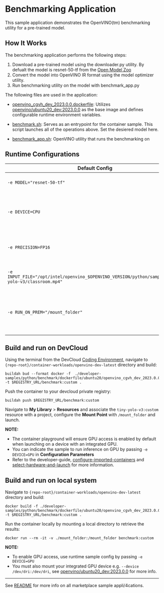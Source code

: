 # Benchmarking Application 

This sample application demonstrates the OpenVINO(tm) benchmarking utility for a pre-trained model. 
## How It Works

The benchmarking application performs the following steps:

1) Download a pre-trained model using the downloader.py utility. By defualt the model is resnet-50-tf from the [Open Model Zoo](https://github.com/openvinotoolkit/open_model_zoo) 
2) Convert the model into OpenVINO IR format using the model optimizer utility. 
3) Run benchmarking utility on the model with benchmark_app.py

The following files are used in the application:

* [openvino_cgvh_dev_2023.0.0.dockerfile](dockerfile/ubuntu20/openvino_cgvh_dev_2023.0.0.dockerfile): Utilizes [openvino/ubuntu20_dev:2023.0.0](https://hub.docker.com/r/openvino/ubuntu20_dev) as the base image and defines configurable runtime environment variables.
* [benchmark.sh](benchmark.sh): Serves as an entrypoint for the container sample. This script launches all of the operations above. Set the desiered model here. 

* [benchmark_app.sh](benchmark_app.sh): OpenVINO utility that runs the benchmarking on 

## Runtime Configurations
| Default Config | Description |
| --- | --- |
| ``-e MODEL="resnet-50-tf"`` | Runs resnet 50 by default|
| ``-e DEVICE=CPU`` | Supports ``GPU`` for running on capable integrated GPU. |
| ``-e PRECISION=FP16`` | Will support ``FP32`` model precision in upcoming releases. |
| ``-e INPUT_FILE="/opt/intel/openvino_$OPENVINO_VERSION/python/samples/tiny-yolo-v3/classroom.mp4"`` | Input video file path inside the container | 
| ``-e RUN_ON_PREM="/mount_folder"`` | Directory to save results to e.g. mount point to retrieve logs, results |

## Build and run on DevCloud
Using the terminal from the DevCloud [Coding Environment](https://www.intel.com/content/www/us/en/develop/documentation/devcloud-containers/top/index/build-containers-from-terminal.html), navigate to `{repo-root}/container-workloads/openvino-dev-latest` directory and build:
```
buildah bud --format docker -f  ./developer-samples/python/benchmark/dockerfile/ubuntu20/openvino_cgvh_dev_2023.0.0.dockerfile -t $REGISTRY_URL/benchmark:custom .
```

Push the container to your devcloud private registry:
```
buildah push $REGISTRY_URL/benchmark:custom
```

Navigate to **My Library** > **Resources** and associate the ``tiny-yolo-v3:custom`` resource with a project, configure the **Mount Point** with ``/mount_folder`` and launch.

**NOTE:** 
* The container playground will ensure GPU access is enabled by default when launching on a device with an integrated GPU. 
* You can indicate the sample to run inference on GPU by passing ``-e DEVICE=GPU`` in **Configuration Parameters**
* Refer to the developer-guide, [configure-imported-containers](https://www.intel.com/content/www/us/en/develop/documentation/devcloud-containers/top/index-2/configure-imported-containers.html)
and [select-hardware-and-launch](https://www.intel.com/content/www/us/en/develop/documentation/devcloud-containers/top/index-2/select-hardware-and-launch.html) for more information.


## Build and run on local system
Navigate to `{repo-root}/container-workloads/openvino-dev-latest` directory and build:
```
docker build -f ./developer-samples/python/benchmark/dockerfile/ubuntu20/openvino_cgvh_dev_2023.0.0.dockerfile -t $REGISTRY_URL/benchmark:custom .
```

Run the container locally by mounting a local directory to retrieve the results:
```
docker run --rm -it -v ./mount_folder:/mount_folder benchmark:custom
```
**NOTE:** 
* To enable GPU access, use runtime sample config by passing ``-e DEVICE=GPU``
* You must also mount your integrated GPU device e.g.  ``--device /dev/dri:/dev/dri``, see [openvino/ubuntu20_dev:2023.0.0](https://hub.docker.com/r/openvino/ubuntu20_dev) for more info.


---
See [README](../../../../../README.md) for more info on all marketplace sample appli/4cations.
